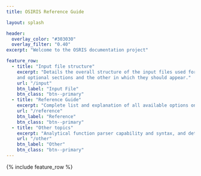 ```yaml
---
title: OSIRIS Reference Guide

layout: splash

header:
  overlay_color: "#303030"
  overlay_filter: "0.40"
excerpt: "Welcome to the OSRIS documentation project"

feature_row:
  - title: "Input file structure"
    excerpt: "Details the overall structure of the input files used for specifying OSIRIS simulations, covering all mandatory
    and optional sections and the other in which they should appear."
    url: "/input"
    btn_label: "Input File"
    btn_class: "btn--primary"
  - title: "Reference Guide"
    excerpt: "Complete list and explanation of all available options on all of the input sections of the OSIRIS input files."
    url: "/reference"
    btn_label: "Reference"
    btn_class: "btn--primary"
  - title: "Other topics"
    excerpt: "Analytical function parser capability and syntax, and details on the overall syntax for diagnostics focusing on grid quantities"
    url: "/other"
    btn_label: "Other"
    btn_class: "btn--primary"
---
```


{% include feature_row %}